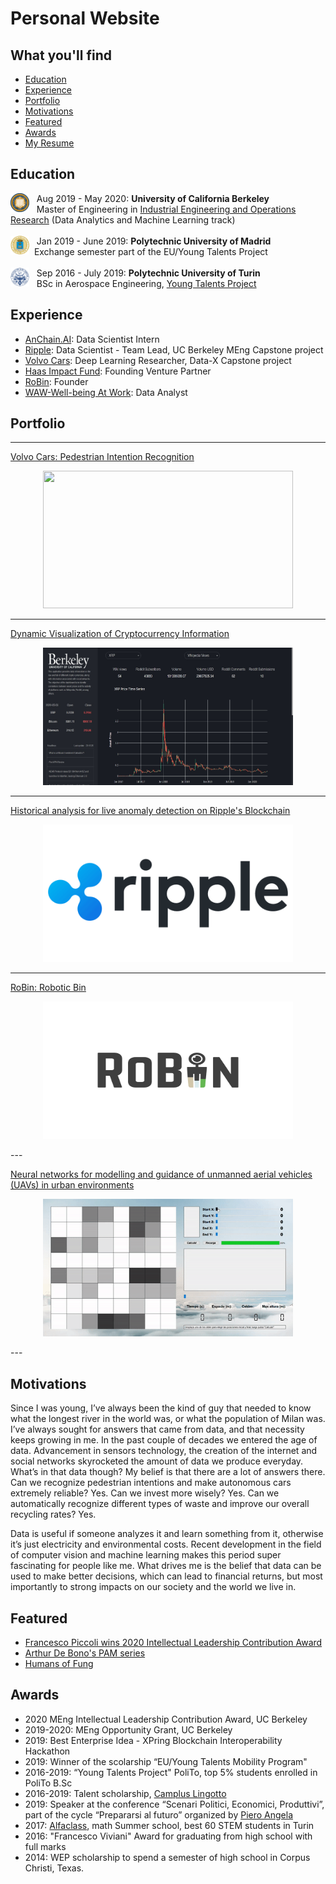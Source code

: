 # Personal Website 

## What you'll find 

- [Education](#education)
- [Experience](#experience)
- [Portfolio](#portfolio)
- [Motivations](#motivations)
- [Featured](#featured)
- [Awards](#awards)
- <a href="/pdf/Francesco Piccoli - Resume.pdf" download>My Resume</a>

## Education


<img style="float: left;" src="images/berkeley.png?raw=true" width="30" height="30"/> &nbsp;&nbsp; Aug 2019 - May 2020: **University of California Berkeley** <br>
&nbsp;&nbsp; Master of Engineering in [Industrial Engineering and Operations Research](https://ieor.berkeley.edu/master-of-engineering-program/) (Data Analytics and Machine Learning track) 
<br><br>
<img style="float: left;" src="images/polima.png?raw=true" width="30" height="30"/> &nbsp;&nbsp; Jan 2019 - June 2019: **Polytechnic University of Madrid** <br>
&nbsp;&nbsp;Exchange semester part of the EU/Young Talents Project
<br><br>
<img style="float: left;" src="images/polito.png?raw=true" width="30" height="30"/> &nbsp;&nbsp; Sep 2016 - July 2019: **Polytechnic University of Turin** <br>
&nbsp;&nbsp; BSc in Aerospace Engineering,  [Young Talents Project](https://didattica.polito.it/percorso_giovani_talenti/descrizione)

## Experience

- [AnChain.AI](https://www.anchain.ai/): Data Scientist Intern <br>
- [Ripple](https://ripple.com/): Data Scientist - Team Lead, UC Berkeley MEng Capstone project <br>
- [Volvo Cars](https://www.volvocars.com/us): Deep Learning Researcher, Data-X Capstone project <br>
- [Haas Impact Fund](https://haas.berkeley.edu/ibsi/initiatives/curriculum/haas-impact-fund/): Founding Venture Partner <br>
- [RoBin](/robin): Founder <br>
- [WAW-Well-being At Work](https://devpost.com/software/waw): Data Analyst <br>


## Portfolio

---

[Volvo Cars: Pedestrian Intention Recognition](/volvo)
<p align='center'>
    <img src="images/modelC1.gif?raw=true" width="400" height="220"/>
</p>

---

[Dynamic Visualization of Cryptocurrency Information](/crydata)
<p align='center'>
    <img src="images/website.JPG?raw=true" width="400" height="220"/>
</p>

---

[Historical analysis for live anomaly detection on Ripple's Blockchain](/ripple)
<p align='center'>
    <img src="images/ripple.png?raw=true" width="400" height="220"/>
</p>

---

[RoBin: Robotic Bin](/robin)
<p align='center'>
    <img src="images/robin.png?raw=true" width="400" height="220"/>
</p>
---

[Neural networks for modelling and guidance
of unmanned aerial vehicles (UAVs) in urban environments](/sample_page)
<p align='center'>
    <img src="images/bt.gif?raw=true" width="400" height="220"/>
</p>
---

## Motivations

Since I was young, I’ve always been the kind of guy that needed to know what the longest river in the world was, or what the population of Milan was. I’ve always sought for answers that came from data, and that necessity keeps growing in me. In the past couple of decades we entered the age of data. Advancement in sensors technology, the creation of the internet and social networks skyrocketed the amount of data we produce everyday. What’s in that data though? My belief is that there are a lot of answers there. Can we recognize pedestrian intentions and make autonomous cars extremely reliable? Yes. Can we invest more wisely? Yes. Can we automatically recognize different types of waste and improve our overall recycling rates? Yes. 

Data is useful if someone analyzes it and learn something from it, otherwise it’s just electricity and environmental costs. Recent development in the field of computer vision and machine learning makes this period super fascinating for people like me. What drives me is the belief that data can be used to make better decisions, which can lead to financial returns, but most importantly to strong impacts on our society and the world we live in.

## Featured
- [Francesco Piccoli wins 2020 Intellectual Leadership Contribution Award](https://medium.com/the-coleman-fung-institute/francesco-piccoli-wins-2020-intellectual-leadership-contribution-award-ef2ff003bb11)
- [Arthur De Bono's PAM series](https://www.linkedin.com/feed/update/urn:li:activity:6636323944381067264/)
- [Humans of Fung](https://www.linkedin.com/feed/update/urn:li:activity:6621131830164885504/)

## Awards

- 2020 MEng Intellectual Leadership Contribution Award, UC Berkeley
- 2019-2020: MEng Opportunity Grant, UC Berkeley 
- 2019: Best Enterprise Idea - XPring Blockchain Interoperability Hackathon
- 2019: Winner of the scolarship “EU/Young Talents Mobility Program"
- 2016-2019: “Young Talents Project" PoliTo, top 5% students enrolled in PoliTo B.Sc
- 2016-2019: Talent scholarship, [Camplus Lingotto](https://www.campluscollege.it/en/)
- 2019: Speaker at the conference “Scenari Politici, Economici, Produttivi”, part of the cycle “Prepararsi al futuro” organized by [Piero Angela](https://en.wikipedia.org/wiki/Piero_Angela) 
- 2017: [Alfaclass](https://alfaclass.i-learn.unito.it/?lang=en), math Summer school, best 60 STEM students in Turin
- 2016: "Francesco Viviani" Award for graduating from high school with full marks
- 2014: WEP scholarship to spend a semester of high school in Corpus Christi, Texas.

